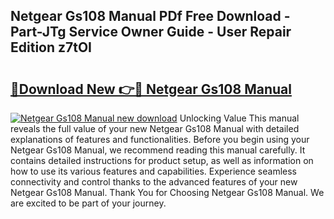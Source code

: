 ## Netgear Gs108 Manual PDf Free Download - Part-JTg Service Owner Guide - User Repair Edition z7tOI

# <h2><a href="http://bc99448.oget.top/?id=Netgear+Gs108+Manual">🔗Download New 👉🔴 Netgear Gs108 Manual</a></h2>

[![Netgear Gs108 Manual new download](https://i.imgur.com/5g1atiW.png)](http://bc99448.oget.top/?id=Netgear+Gs108+Manual)
Unlocking Value This manual reveals the full value of your new Netgear Gs108 Manual with detailed explanations of features and functionalities. Before you begin using your Netgear Gs108 Manual, we recommend reading this manual carefully. It contains detailed instructions for product setup, as well as information on how to use its various features and capabilities. Experience seamless connectivity and control thanks to the advanced features of your new Netgear Gs108 Manual. Thank You for Choosing Netgear Gs108 Manual. We are excited to be part of your journey.
